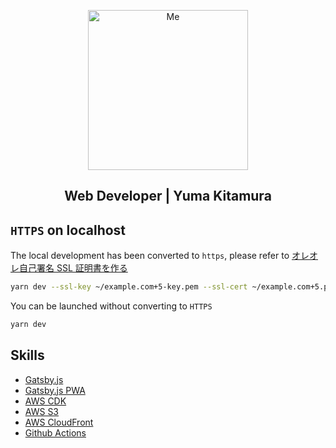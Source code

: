 <p align="center">
  <img src='https://github.com/jiyuujin/yuukit.me/blob/master/bakeneko.svg?sanitize=true' alt="Me" title="Me" width="256px" height='256px'/>
</p>

<div align="center">
  <h2>Web Developer | Yuma Kitamura</h2>
</div>

## `HTTPS` on localhost

The local development has been converted to `https`, please refer to [オレオレ自己署名 SSL 証明書を作る](https://webneko.dev/posts/create-the-self-signed-ssl-certificate)

```bash
yarn dev --ssl-key ~/example.com+5-key.pem --ssl-cert ~/example.com+5.pem
```

You can be launched without converting to `HTTPS`

```bash
yarn dev
```

## Skills

- [Gatsby.js](https://www.gatsbyjs.org/)
- [Gatsby.js PWA](https://www.gatsbyjs.org/docs/progressive-web-app/)
- [AWS CDK](https://aws.amazon.com/jp/cdk/)
- [AWS S3](https://aws.amazon.com/jp/s3/)
- [AWS CloudFront](https://aws.amazon.com/jp/cloudfront/)
- [Github Actions](https://docs.github.com/ja/actions/language-and-framework-guides/using-nodejs-with-github-actions)
